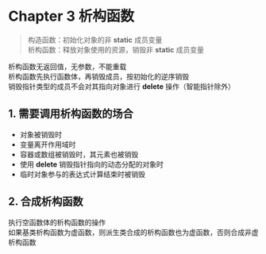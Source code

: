 # Chapter 3 析构函数

> 构造函数：初始化对象的非 __static__ 成员变量  
> 析构函数：释放对象使用的资源，销毁非 __static__ 成员变量

析构函数无返回值，无参数，不能重载  
析构函数先执行函数体，再销毁成员，按初始化的逆序销毁  
销毁指针类型的成员不会对其指向对象进行 __delete__ 操作（智能指针除外）

## 1. 需要调用析构函数的场合

- 对象被销毁时
- 变量离开作用域时
- 容器或数组被销毁时，其元素也被销毁
- 使用 __delete__ 销毁指针指向的动态分配的对象时
- 临时对象参与的表达式计算结束时被销毁

## 2. 合成析构函数

执行空函数体的析构函数的操作  
如果基类析构函数为虚函数，则派生类合成的析构函数也为虚函数，否则合成非虚析构函数  
